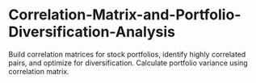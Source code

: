 # Correlation-Matrix-and-Portfolio-Diversification-Analysis
Build correlation matrices for stock portfolios, identify highly correlated pairs, and optimize for diversification. Calculate portfolio variance using correlation matrix.
